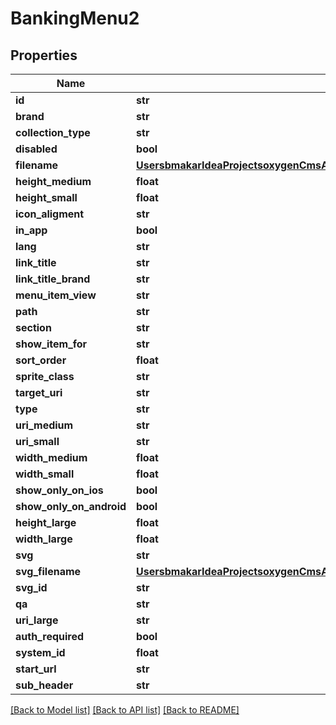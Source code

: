 # BankingMenu2

## Properties
Name | Type | Description | Notes
------------ | ------------- | ------------- | -------------
**id** | **str** |  | [optional] 
**brand** | **str** |  | [optional] 
**collection_type** | **str** |  | [optional] 
**disabled** | **bool** |  | [optional] 
**filename** | [**UsersbmakarIdeaProjectsoxygenCmsApisrcmainresourcesstaticprivatecomponentssvgFilenameYamlSvgFilename**](UsersbmakarIdeaProjectsoxygenCmsApisrcmainresourcesstaticprivatecomponentssvgFilenameYamlSvgFilename.md) |  | [optional] 
**height_medium** | **float** |  | [optional] 
**height_small** | **float** |  | [optional] 
**icon_aligment** | **str** |  | [optional] 
**in_app** | **bool** |  | [optional] 
**lang** | **str** |  | [optional] 
**link_title** | **str** |  | [optional] 
**link_title_brand** | **str** |  | [optional] 
**menu_item_view** | **str** |  | [optional] 
**path** | **str** |  | [optional] 
**section** | **str** |  | [optional] 
**show_item_for** | **str** |  | [optional] 
**sort_order** | **float** |  | [optional] 
**sprite_class** | **str** |  | [optional] 
**target_uri** | **str** |  | [optional] 
**type** | **str** |  | [optional] 
**uri_medium** | **str** |  | [optional] 
**uri_small** | **str** |  | [optional] 
**width_medium** | **float** |  | [optional] 
**width_small** | **float** |  | [optional] 
**show_only_on_ios** | **bool** |  | [optional] 
**show_only_on_android** | **bool** |  | [optional] 
**height_large** | **float** |  | [optional] 
**width_large** | **float** |  | [optional] 
**svg** | **str** |  | [optional] 
**svg_filename** | [**UsersbmakarIdeaProjectsoxygenCmsApisrcmainresourcesstaticprivatecomponentsfilenameYamlFilename**](UsersbmakarIdeaProjectsoxygenCmsApisrcmainresourcesstaticprivatecomponentsfilenameYamlFilename.md) |  | [optional] 
**svg_id** | **str** |  | [optional] 
**qa** | **str** |  | [optional] 
**uri_large** | **str** |  | [optional] 
**auth_required** | **bool** |  | [optional] 
**system_id** | **float** |  | [optional] 
**start_url** | **str** |  | [optional] 
**sub_header** | **str** |  | [optional] 

[[Back to Model list]](../README.md#documentation-for-models) [[Back to API list]](../README.md#documentation-for-api-endpoints) [[Back to README]](../README.md)

